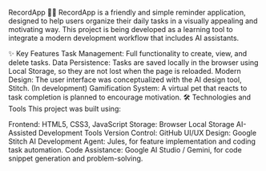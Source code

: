 RecordApp 📝🐾
RecordApp is a friendly and simple reminder application, designed to help users organize their daily tasks in a visually appealing and motivating way. This project is being developed as a learning tool to integrate a modern development workflow that includes AI assistants.

✨ Key Features
Task Management: Full functionality to create, view, and delete tasks.
Data Persistence: Tasks are saved locally in the browser using Local Storage, so they are not lost when the page is reloaded.
Modern Design: The user interface was conceptualized with the AI design tool, Stitch.
(In development) Gamification System: A virtual pet that reacts to task completion is planned to encourage motivation.
🛠️ Technologies and Tools
This project was built using:

Frontend: HTML5, CSS3, JavaScript
Storage: Browser Local Storage
AI-Assisted Development Tools
Version Control: GitHub
UI/UX Design: Google Stitch
AI Development Agent: Jules, for feature implementation and coding task automation.
Code Assistance: Google AI Studio / Gemini, for code snippet generation and problem-solving.
